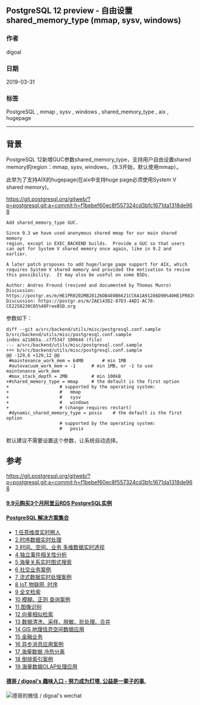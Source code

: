 ## PostgreSQL 12 preview - 自由设置 shared_memory_type (mmap, sysv, windows)
                                                                              
### 作者                                                                              
digoal                                                                              
                                                                              
### 日期                                                                              
2019-03-31                                                                              
                                                                              
### 标签                                                                              
PostgreSQL , mmap , sysv , windows , shared_memory_type , aix , hugepage  
                                                                              
----                                                                              
                                                                              
## 背景        
PostgreSQL 12新增GUC参数shared_memory_type，支持用户自由设置shared memory的region：mmap, sysv, windows，（9.3开始，默认使用mmap）。     
  
此举为了支持AIX的hugepage(在aix中支持huge page必须使用System V shared memory)。    
  
https://git.postgresql.org/gitweb/?p=postgresql.git;a=commit;h=f1bebef60ec8f557324cd3bfc1671da1318de968  
  
```  
Add shared_memory_type GUC.  
  
Since 9.3 we have used anonymous shared mmap for our main shared memory  
region, except in EXEC_BACKEND builds.  Provide a GUC so that users  
can opt for System V shared memory once again, like in 9.2 and earlier.  
  
A later patch proposes to add huge/large page support for AIX, which  
requires System V shared memory and provided the motivation to revive  
this possibility.  It may also be useful on some BSDs.  
  
Author: Andres Freund (revived and documented by Thomas Munro)  
Discussion: https://postgr.es/m/HE1PR0202MB28126DB4E0B6621CC6A1A91286D90%40HE1PR0202MB2812.eurprd02.prod.outlook.com  
Discussion: https://postgr.es/m/2AE143D2-87D3-4AD1-AC78-CE2258230C05%40FreeBSD.org  
```  
  
参数如下：  
  
```  
diff --git a/src/backend/utils/misc/postgresql.conf.sample b/src/backend/utils/misc/postgresql.conf.sample  
index a21865a..c7f5347 100644 (file)  
--- a/src/backend/utils/misc/postgresql.conf.sample  
+++ b/src/backend/utils/misc/postgresql.conf.sample  
@@ -129,6 +129,12 @@  
 #maintenance_work_mem = 64MB       # min 1MB  
 #autovacuum_work_mem = -1      # min 1MB, or -1 to use maintenance_work_mem  
 #max_stack_depth = 2MB         # min 100kB  
+#shared_memory_type = mmap     # the default is the first option  
+                   # supported by the operating system:  
+                   #   mmap  
+                   #   sysv  
+                   #   windows  
+                   # (change requires restart)  
 #dynamic_shared_memory_type = posix    # the default is the first option  
                    # supported by the operating system:  
                    #   posix  
```  
  
默认建议不需要设置这个参数，让系统自动选择。  
  
## 参考  
https://git.postgresql.org/gitweb/?p=postgresql.git;a=commit;h=f1bebef60ec8f557324cd3bfc1671da1318de968  
    
  
  
  
  
  
  
  
  
  
  
  
  
  
  
  
  
  
  
  
  
  
  
  
  
  
  
  
  
  
  
  
  
  
  
  
  
  
  
  
  
  
  
  
  
  
  
  
  
  
  
  
#### [9.9元购买3个月阿里云RDS PostgreSQL实例](https://www.aliyun.com/database/postgresqlactivity "57258f76c37864c6e6d23383d05714ea")
  
  
#### [PostgreSQL 解决方案集合](https://yq.aliyun.com/topic/118 "40cff096e9ed7122c512b35d8561d9c8")
- [1 任意维度实时圈人](https://yq.aliyun.com/topic/118 "40cff096e9ed7122c512b35d8561d9c8")
- [2 时序数据实时处理](https://yq.aliyun.com/topic/118 "40cff096e9ed7122c512b35d8561d9c8")
- [3 时间、空间、业务 多维数据实时透视](https://yq.aliyun.com/topic/118 "40cff096e9ed7122c512b35d8561d9c8")
- [4 独立事件相关性分析](https://yq.aliyun.com/topic/118 "40cff096e9ed7122c512b35d8561d9c8")
- [5 海量关系实时图式搜索](https://yq.aliyun.com/topic/118 "40cff096e9ed7122c512b35d8561d9c8")
- [6 社交业务案例](https://yq.aliyun.com/topic/118 "40cff096e9ed7122c512b35d8561d9c8")
- [7 流式数据实时处理案例](https://yq.aliyun.com/topic/118 "40cff096e9ed7122c512b35d8561d9c8")
- [8 IoT 物联网, 时序](https://yq.aliyun.com/topic/118 "40cff096e9ed7122c512b35d8561d9c8")
- [9 全文检索](https://yq.aliyun.com/topic/118 "40cff096e9ed7122c512b35d8561d9c8")
- [10 模糊、正则 查询案例](https://yq.aliyun.com/topic/118 "40cff096e9ed7122c512b35d8561d9c8")
- [11 图像识别](https://yq.aliyun.com/topic/118 "40cff096e9ed7122c512b35d8561d9c8")
- [12 向量相似检索](https://yq.aliyun.com/topic/118 "40cff096e9ed7122c512b35d8561d9c8")
- [13 数据清洗、采样、脱敏、批处理、合并](https://yq.aliyun.com/topic/118 "40cff096e9ed7122c512b35d8561d9c8")
- [14 GIS 地理信息空间数据应用](https://yq.aliyun.com/topic/118 "40cff096e9ed7122c512b35d8561d9c8")
- [15 金融业务](https://yq.aliyun.com/topic/118 "40cff096e9ed7122c512b35d8561d9c8")
- [16 异步消息应用案例](https://yq.aliyun.com/topic/118 "40cff096e9ed7122c512b35d8561d9c8")
- [17 海量数据 冷热分离](https://yq.aliyun.com/topic/118 "40cff096e9ed7122c512b35d8561d9c8")
- [18 倒排索引案例](https://yq.aliyun.com/topic/118 "40cff096e9ed7122c512b35d8561d9c8")
- [19 海量数据OLAP处理应用](https://yq.aliyun.com/topic/118 "40cff096e9ed7122c512b35d8561d9c8")
  
  
#### [德哥 / digoal's 趣味入口 - 努力成为灯塔, 公益是一辈子的事.](https://github.com/digoal/blog/blob/master/README.md "22709685feb7cab07d30f30387f0a9ae")
  
  
![德哥的微信 / digoal's wechat](../pic/digoal_weixin.jpg "f7ad92eeba24523fd47a6e1a0e691b59")
  

